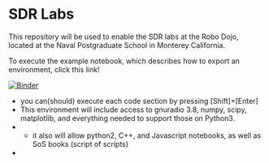 # SDR Labs

This repository will be used to enable the SDR labs at the Robo Dojo, located at the Naval Postgraduate School in Monterey California.

To execute the example notebook, which describes how to export an environment, click this link!

[![Binder](https://mybinder.org/badge.svg)](https://mybinder.org/v2/gl/jumson%2Fsdr-labs-robodojo/master)

* you can(should) execute each code section by pressing [Shift]+[Enter]
* This environment will include access to gnuradio 3.8, numpy, scipy, matplotlib, and everything needed to support those on Python3.
* * it also will allow python2, C++, and Javascript notebooks, as well as SoS books (script of scripts)
* 

